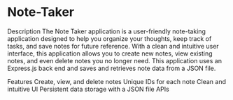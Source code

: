 # Note-Taker
Description
The Note Taker application is a user-friendly note-taking application designed to help you organize your thoughts, keep track of tasks, and save notes for future reference. With a clean and intuitive user interface, this application allows you to create new notes, view existing notes, and even delete notes you no longer need. This application uses an Express.js back end and saves and retrieves note data from a JSON file.


Features
Create, view, and delete notes
Unique IDs for each note
Clean and intuitive UI
Persistent data storage with a JSON file
APIs
